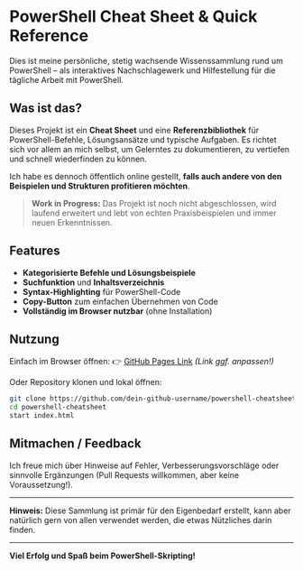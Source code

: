 # PowerShell Cheat Sheet & Quick Reference

Dies ist meine persönliche, stetig wachsende Wissenssammlung rund um PowerShell – als interaktives Nachschlagewerk und Hilfestellung für die tägliche Arbeit mit PowerShell.

## Was ist das?

Dieses Projekt ist ein **Cheat Sheet** und eine **Referenzbibliothek** für PowerShell-Befehle, Lösungsansätze und typische Aufgaben. Es richtet sich vor allem an mich selbst, um Gelerntes zu dokumentieren, zu vertiefen und schnell wiederfinden zu können.

Ich habe es dennoch öffentlich online gestellt, **falls auch andere von den Beispielen und Strukturen profitieren möchten**.

> **Work in Progress:**
> Das Projekt ist noch nicht abgeschlossen, wird laufend erweitert und lebt von echten Praxisbeispielen und immer neuen Erkenntnissen.

## Features

* **Kategorisierte Befehle und Lösungsbeispiele**
* **Suchfunktion** und **Inhaltsverzeichnis**
* **Syntax-Highlighting** für PowerShell-Code
* **Copy-Button** zum einfachen Übernehmen von Code
* **Vollständig im Browser nutzbar** (ohne Installation)

## Nutzung

Einfach im Browser öffnen:
👉 [GitHub Pages Link](https://dein-github-username.github.io/powershell-cheatsheet/)
*(Link ggf. anpassen!)*

Oder Repository klonen und lokal öffnen:

```bash
git clone https://github.com/dein-github-username/powershell-cheatsheet.git
cd powershell-cheatsheet
start index.html
```

## Mitmachen / Feedback

Ich freue mich über Hinweise auf Fehler, Verbesserungsvorschläge oder sinnvolle Ergänzungen (Pull Requests willkommen, aber keine Voraussetzung!).

---

**Hinweis:**
Diese Sammlung ist primär für den Eigenbedarf erstellt, kann aber natürlich gern von allen verwendet werden, die etwas Nützliches darin finden.

---

**Viel Erfolg und Spaß beim PowerShell-Skripting!**
